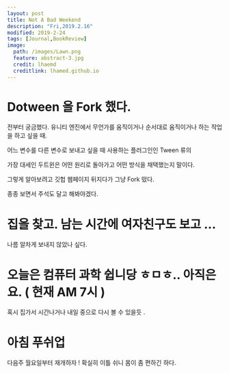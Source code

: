 ```yaml
---
layout: post
title: Not A Bad Weekend
description: "Fri,2019.2.16"
modified: 2019-2-24
tags: [Journal,BookReview]
image:
  path: /images/Lawn.png
  feature: abstract-3.jpg
  credit: lhaemd
  creditlink: lhamed.github.io
---
```



# Dotween 을 Fork 했다. 
전부터 궁금했다.
유니티 엔진에서 무언가를 움직이거나 순서대로 움직이거나 하는 작업을 하고 싶을 때.

어느 변수를 다른 변수로 보내고 싶을 때 사용하는 플러그인인 Tween 류의

가장 대세인 두트윈은 어떤 원리로 돌아가고 어떤 방식을 채택했는지 말이다. 

그렇게 알아보려고 깃헙 웹페이지 뒤지다가 그냥 Fork 떴다. 

종종 보면서 주석도 달고 해봐야겠다. 

# 집을 찾고. 남는 시간에 여자친구도 보고 ... 

나름 알차게 보내지 않았나 싶다. 

# 오늘은 컴퓨터 과학 쉽니당 ㅎㅁㅎ.. 아직은요. ( 현재 AM 7시 )

혹시 집가서 시간나거나 내일 중으로 다시 볼 수 있을듯 . 

# 아침 푸쉬업 
다음주 월요일부터 재개하자 ! 
확실히 이틀 쉬니 몸이 좀 편하긴 하다.
